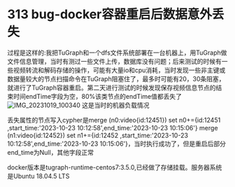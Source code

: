 # 313 bug-docker容器重启后数据意外丢失
过程是这样的:我把TuGraph和一个dfs文件系统部署在一台机器上，用TuGraph做文件信息管理，当时有测过一些文件上传，数据库没有问题；后来测试的时候有一些视频转流和解码存储的操作，可能有大量io和cpu消耗，当时发现一些非主键或数据量较大的节点扫描命令在TuGraph阻塞住了，最多时可能有20，30条阻塞，就进行了TuGraph容器重启。第二天进行测试的时候发现保存视频信息节点的结束时间endTime字段为空，80%该类节点的endTime值都丢失了
![IMG_20231019_100340](https://github.com/TuGraph-family/tugraph-db/assets/52518396/855dd7af-39bb-4763-8c40-67fd2d538ee6)
这是当时的机器负载情况

丢失属性的节点写入cypher是merge (n0:video{id:12451}) set n0+={id:12451
,start_time:'2023-10-23 10:12:58',end_time:'2023-10-23 10:15:06'} merge (n1:video{id:12452}) set n1+={id:12452
,start_time:'2023-10-23 10:12:58',end_time:'2023-10-23 10:15:06'}，当时执行成功了，但是重启后部分end_time为Null，其他字段正常

docker版本是tugraph-runtime-centos7:3.5.0,已经做了存储挂载。服务器系统是Ubuntu 18.04.5 LTS